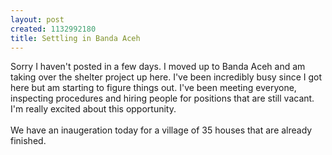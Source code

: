 ```yaml
--- 
layout: post
created: 1132992180
title: Settling in Banda Aceh
---
```

Sorry I haven't posted in a few days.  I moved up to Banda Aceh and am taking over the shelter project up here.  I've been incredibly busy since I got here but am starting to figure things out.  I've been meeting everyone, inspecting procedures and hiring people for positions that are still vacant.  I'm really excited about this opportunity.<br /><br />We have an inaugeration today for a village of 35 houses that are already finished.
